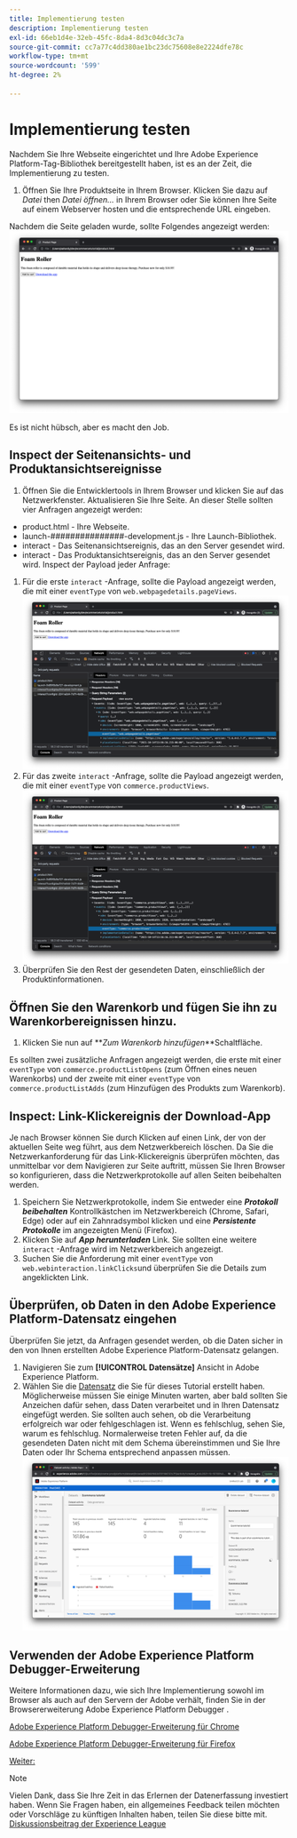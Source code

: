 ```yaml
---
title: Implementierung testen
description: Implementierung testen
exl-id: 66eb1d4e-32eb-45fc-8da4-8d3c04dc3c7a
source-git-commit: cc7a77c4dd380ae1bc23dc75608e8e2224dfe78c
workflow-type: tm+mt
source-wordcount: '599'
ht-degree: 2%

---
```


# Implementierung testen

Nachdem Sie Ihre Webseite eingerichtet und Ihre Adobe Experience Platform-Tag-Bibliothek bereitgestellt haben, ist es an der Zeit, die Implementierung zu testen.

1. Öffnen Sie Ihre Produktseite in Ihrem Browser. Klicken Sie dazu auf _Datei_ then _Datei öffnen..._ in Ihrem Browser oder Sie können Ihre Seite auf einem Webserver hosten und die entsprechende URL eingeben.

Nachdem die Seite geladen wurde, sollte Folgendes angezeigt werden:
![Webpage](assets/webpage.png)

Es ist nicht hübsch, aber es macht den Job.

## Inspect der Seitenansichts- und Produktansichtsereignisse

1. Öffnen Sie die Entwicklertools in Ihrem Browser und klicken Sie auf das Netzwerkfenster. Aktualisieren Sie Ihre Seite.
An dieser Stelle sollten vier Anfragen angezeigt werden:
* product.html - Ihre Webseite.
* launch-###############-development.js - Ihre Launch-Bibliothek.
* interact - Das Seitenansichtsereignis, das an den Server gesendet wird.
* interact - Das Produktansichtsereignis, das an den Server gesendet wird.
Inspect der Payload jeder Anfrage:
1. Für die erste `interact` -Anfrage, sollte die Payload angezeigt werden, die mit einer `eventType` von `web.webpagedetails.pageViews`.
   ![Überprüfung der Seitenansichtsanforderung](assets/webpage-page-viewed-inspection.png)
1. Für das zweite `interact` -Anfrage, sollte die Payload angezeigt werden, die mit einer `eventType` von `commerce.productViews`.
   ![Überprüfung der Produktansicht](assets/webpage-product-view-inspection.png)
1. Überprüfen Sie den Rest der gesendeten Daten, einschließlich der Produktinformationen.

## Öffnen Sie den Warenkorb und fügen Sie ihn zu Warenkorbereignissen hinzu.

1. Klicken Sie nun auf **_Zum Warenkorb hinzufügen_**Schaltfläche.

Es sollten zwei zusätzliche Anfragen angezeigt werden, die erste mit einer `eventType` von `commerce.productListOpens` (zum Öffnen eines neuen Warenkorbs) und der zweite mit einer `eventType` von `commerce.productListAdds` (zum Hinzufügen des Produkts zum Warenkorb).

## Inspect: Link-Klickereignis der Download-App

Je nach Browser können Sie durch Klicken auf einen Link, der von der aktuellen Seite weg führt, aus dem Netzwerkbereich löschen. Da Sie die Netzwerkanforderung für das Link-Klickereignis überprüfen möchten, das unmittelbar vor dem Navigieren zur Seite auftritt, müssen Sie Ihren Browser so konfigurieren, dass die Netzwerkprotokolle auf allen Seiten beibehalten werden.

1. Speichern Sie Netzwerkprotokolle, indem Sie entweder eine **_Protokoll beibehalten_** Kontrollkästchen im Netzwerkbereich (Chrome, Safari, Edge) oder auf ein Zahnradsymbol klicken und eine **_Persistente Protokolle_** im angezeigten Menü (Firefox).
1. Klicken Sie auf **_App herunterladen_** Link. Sie sollten eine weitere `interact` -Anfrage wird im Netzwerkbereich angezeigt.
1. Suchen Sie die Anforderung mit einer `eventType` von `web.webinteraction.linkClicks`und überprüfen Sie die Details zum angeklickten Link.

## Überprüfen, ob Daten in den Adobe Experience Platform-Datensatz eingehen

Überprüfen Sie jetzt, da Anfragen gesendet werden, ob die Daten sicher in den von Ihnen erstellten Adobe Experience Platform-Datensatz gelangen.

1. Navigieren Sie zum **[!UICONTROL Datensätze]** Ansicht in Adobe Experience Platform.
1. Wählen Sie die [Datensatz](configure-the-server/create-a-dataset.md) die Sie für dieses Tutorial erstellt haben.
Möglicherweise müssen Sie einige Minuten warten, aber bald sollten Sie Anzeichen dafür sehen, dass Daten verarbeitet und in Ihren Datensatz eingefügt werden. Sie sollten auch sehen, ob die Verarbeitung erfolgreich war oder fehlgeschlagen ist. Wenn es fehlschlug, sehen Sie, warum es fehlschlug. Normalerweise treten Fehler auf, da die gesendeten Daten nicht mit dem Schema übereinstimmen und Sie Ihre Daten oder Ihr Schema entsprechend anpassen müssen.
   ![Datensatzaufnahme](assets/dataset-ingestion.png)

## Verwenden der Adobe Experience Platform Debugger-Erweiterung

Weitere Informationen dazu, wie sich Ihre Implementierung sowohl im Browser als auch auf den Servern der Adobe verhält, finden Sie in der Browsererweiterung Adobe Experience Platform Debugger .

[Adobe Experience Platform Debugger-Erweiterung für Chrome](https://chrome.google.com/webstore/detail/adobe-experience-platform/bfnnokhpnncpkdmbokanobigaccjkpob)

[Adobe Experience Platform Debugger-Erweiterung für Firefox](https://addons.mozilla.org/de/firefox/addon/adobe-experience-platform-dbg/)

[Weiter: ](summary.md)

>[!NOTE]
>
>Vielen Dank, dass Sie Ihre Zeit in das Erlernen der Datenerfassung investiert haben. Wenn Sie Fragen haben, ein allgemeines Feedback teilen möchten oder Vorschläge zu künftigen Inhalten haben, teilen Sie diese bitte mit. [Diskussionsbeitrag der Experience League](https://experienceleaguecommunities.adobe.com/t5/adobe-experience-platform-launch/tutorial-discussion-use-adobe-experience-platform-data/m-p/543877)